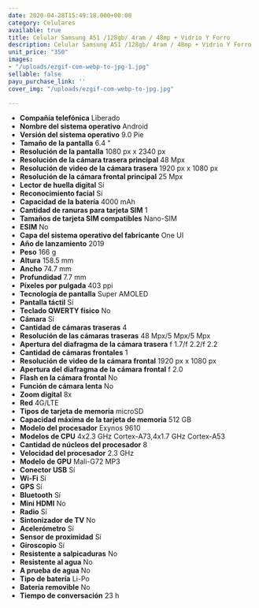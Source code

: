```yaml
---
date: 2020-04-28T15:49:18.000+00:00
category: Celulares
available: true
title: Celular Samsung A51 /128gb/ 4ram / 48mp + Vidrio Y Forro
description: Celular Samsung A51 /128gb/ 4ram / 48mp + Vidrio Y Forro
unit_price: "350"
images:
- "/uploads/ezgif-com-webp-to-jpg-1.jpg"
sellable: false
payu_purchase_link: ''
cover_img: "/uploads/ezgif-com-webp-to-jpg.jpg"

---
```

* **Compañía telefónica** Liberado
* **Nombre del sistema operativo** Android
* **Versión del sistema operativo** 9.0 Pie
* **Tamaño de la pantalla** 6.4 "
* **Resolución de la pantalla** 1080 px x 2340 px
* **Resolución de la cámara trasera principal** 48 Mpx
* **Resolución de video de la cámara trasera** 1920 px x 1080 px
* **Resolución de la cámara frontal principal** 25 Mpx
* **Lector de huella digital** Sí
* **Reconocimiento facial** Sí
* **Capacidad de la batería** 4000 mAh
* **Cantidad de ranuras para tarjeta SIM** 1
* **Tamaños de tarjeta SIM compatibles** Nano-SIM
* **ESIM** No
* **Capa del sistema operativo del fabricante** One UI
* **Año de lanzamiento** 2019
* **Peso** 166 g
* **Altura** 158.5 mm
* **Ancho** 74.7 mm
* **Profundidad** 7.7 mm
* **Píxeles por pulgada** 403 ppi
* **Tecnología de pantalla** Super AMOLED
* **Pantalla táctil** Sí
* **Teclado QWERTY físico** No
* **Cámara** Sí
* **Cantidad de cámaras traseras** 4
* **Resolución de las cámaras traseras** 48 Mpx/5 Mpx/5 Mpx
* **Apertura del diafragma de la cámara trasera** f 1.7/f 2.2/f 2.2
* **Cantidad de cámaras frontales** 1
* **Resolución de video de la cámara frontal** 1920 px x 1080 px
* **Apertura del diafragma de la cámara frontal** f 2.0
* **Flash en la cámara frontal** No
* **Función de cámara lenta** No
* **Zoom digital** 8x
* **Red** 4G/LTE
* **Tipos de tarjeta de memoria** microSD
* **Capacidad máxima de la tarjeta de memoria** 512 GB
* **Modelo del procesador** Exynos 9610
* **Modelos de CPU** 4x2.3 GHz Cortex-A73,4x1.7 GHz Cortex-A53
* **Cantidad de núcleos del procesador** 8
* **Velocidad del procesador** 2.3 GHz
* **Modelo de GPU** Mali-G72 MP3
* **Conector USB** Sí
* **Wi-Fi** Sí
* **GPS** Sí
* **Bluetooth** Sí
* **Mini HDMI** No
* **Radio** Sí
* **Sintonizador de TV** No
* **Acelerómetro** Sí
* **Sensor de proximidad** Sí
* **Giroscopio** Sí
* **Resistente a salpicaduras** No
* **Resistente al agua** No
* **A prueba de agua** No
* **Tipo de batería** Li-Po
* **Batería removible** No
* **Tiempo de conversación** 23 h